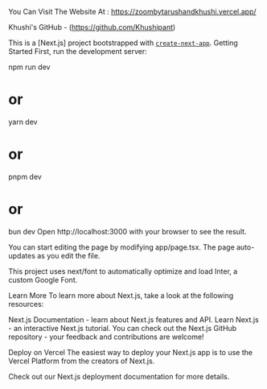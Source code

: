 You Can Visit The Website At :
https://zoombytarushandkhushi.vercel.app/

Khushi's GitHub - (https://github.com/Khushipant)

This is a [Next.js] project bootstrapped with [`create-next-app`](https://github.com/vercel/next.js/tree/canary/packages/create-next-app).
Getting Started
First, run the development server:

npm run dev
# or
yarn dev
# or
pnpm dev
# or
bun dev
Open http://localhost:3000 with your browser to see the result.

You can start editing the page by modifying app/page.tsx. The page auto-updates as you edit the file.

This project uses next/font to automatically optimize and load Inter, a custom Google Font.

Learn More
To learn more about Next.js, take a look at the following resources:

Next.js Documentation - learn about Next.js features and API.
Learn Next.js - an interactive Next.js tutorial.
You can check out the Next.js GitHub repository - your feedback and contributions are welcome!

Deploy on Vercel
The easiest way to deploy your Next.js app is to use the Vercel Platform from the creators of Next.js.

Check out our Next.js deployment documentation for more details.
